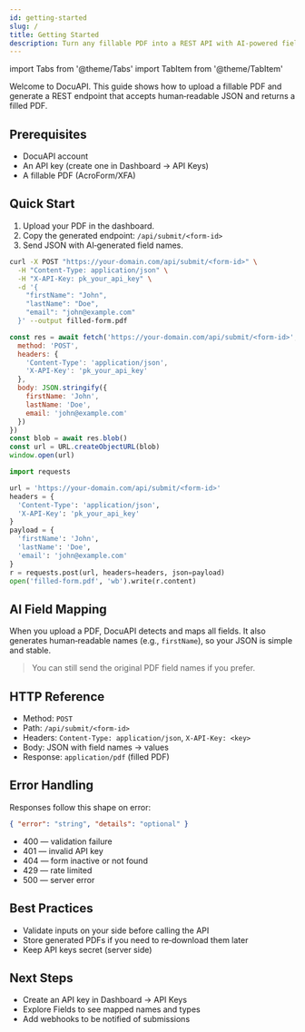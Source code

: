 ```yaml
---
id: getting-started
slug: /
title: Getting Started
description: Turn any fillable PDF into a REST API with AI-powered field mapping.
---
```


import Tabs from '@theme/Tabs'
import TabItem from '@theme/TabItem'

Welcome to DocuAPI. This guide shows how to upload a fillable PDF and generate a REST endpoint that accepts human‑readable JSON and returns a filled PDF.

## Prerequisites

- DocuAPI account
- An API key (create one in Dashboard → API Keys)
- A fillable PDF (AcroForm/XFA)

## Quick Start

1. Upload your PDF in the dashboard.
2. Copy the generated endpoint: `/api/submit/<form-id>`
3. Send JSON with AI‑generated field names.

<Tabs>
  <TabItem value="curl" label="cURL">

```bash
curl -X POST "https://your-domain.com/api/submit/<form-id>" \
  -H "Content-Type: application/json" \
  -H "X-API-Key: pk_your_api_key" \
  -d '{
    "firstName": "John",
    "lastName": "Doe",
    "email": "john@example.com"
  }' --output filled-form.pdf
```

  </TabItem>
  <TabItem value="js" label="JavaScript">

```js
const res = await fetch('https://your-domain.com/api/submit/<form-id>', {
  method: 'POST',
  headers: {
    'Content-Type': 'application/json',
    'X-API-Key': 'pk_your_api_key'
  },
  body: JSON.stringify({
    firstName: 'John',
    lastName: 'Doe',
    email: 'john@example.com'
  })
})
const blob = await res.blob()
const url = URL.createObjectURL(blob)
window.open(url)
```

  </TabItem>
  <TabItem value="python" label="Python">

```python
import requests

url = 'https://your-domain.com/api/submit/<form-id>'
headers = {
  'Content-Type': 'application/json',
  'X-API-Key': 'pk_your_api_key'
}
payload = {
  'firstName': 'John',
  'lastName': 'Doe',
  'email': 'john@example.com'
}
r = requests.post(url, headers=headers, json=payload)
open('filled-form.pdf', 'wb').write(r.content)
```

  </TabItem>
</Tabs>

## AI Field Mapping

When you upload a PDF, DocuAPI detects and maps all fields. It also generates human‑readable names (e.g., `firstName`), so your JSON is simple and stable.

> You can still send the original PDF field names if you prefer.

## HTTP Reference

- Method: `POST`
- Path: `/api/submit/<form-id>`
- Headers: `Content-Type: application/json`, `X-API-Key: <key>`
- Body: JSON with field names → values
- Response: `application/pdf` (filled PDF)

## Error Handling

Responses follow this shape on error:

```json
{ "error": "string", "details": "optional" }
```

- 400 — validation failure
- 401 — invalid API key
- 404 — form inactive or not found
- 429 — rate limited
- 500 — server error

## Best Practices

- Validate inputs on your side before calling the API
- Store generated PDFs if you need to re‑download them later
- Keep API keys secret (server side)

## Next Steps

- Create an API key in Dashboard → API Keys
- Explore Fields to see mapped names and types
- Add webhooks to be notified of submissions